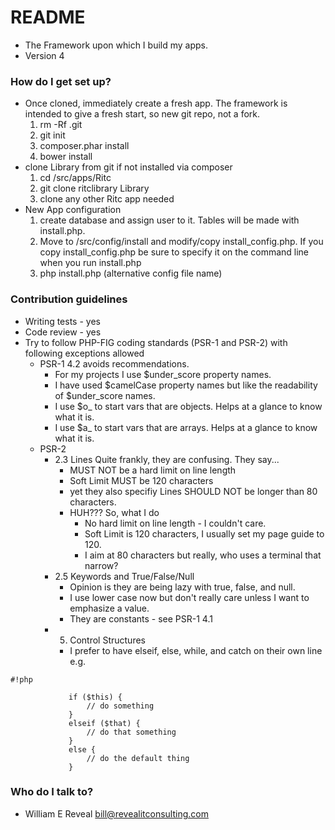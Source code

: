 # README #

* The Framework upon which I build my apps.
* Version 4

### How do I get set up? ###

* Once cloned, immediately create a fresh app. The framework is intended to give a fresh start, so new git repo, not a fork.
    1. rm -Rf .git
    2. git init
    3. composer.phar install
    4. bower install
*  clone Library from git if not installed via composer
    1. cd /src/apps/Ritc
    2. git clone ritclibrary Library
    3. clone any other Ritc app needed
* New App configuration
    1. create database and assign user to it. Tables will be made with install.php.
    2. Move to /src/config/install and modify/copy install_config.php. If you copy install_config.php be sure to specify it on the command line when you run install.php
    3. php install.php (alternative config file name)

### Contribution guidelines ###

* Writing tests - yes
* Code review - yes
* Try to follow PHP-FIG coding standards (PSR-1 and PSR-2) with following exceptions allowed
    * PSR-1 4.2 avoids recommendations.
        * For my projects I use $under_score property names.
        * I have used $camelCase property names but like the readability of $under_score names.
        * I use $o_ to start vars that are objects. Helps at a glance to know what it is.
        * I use $a_ to start vars that are arrays. Helps at a glance to know what it is.
    * PSR-2
        * 2.3 Lines Quite frankly, they are confusing. They say...
            - MUST NOT be a hard limit on line length
            - Soft Limit MUST be 120 characters
            - yet they also specifiy Lines SHOULD NOT be longer than 80 characters.
            - HUH??? So, what I do
                - No hard limit on line length - I couldn't care.
                - Soft Limit is 120 characters, I usually set my page guide to 120.
                - I aim at 80 characters but really, who uses a terminal that narrow?
        * 2.5 Keywords and True/False/Null
            - Opinion is they are being lazy with true, false, and null.
            - I use lower case now but don't really care unless I want to emphasize a value.
            - They are constants - see PSR-1 4.1
        * 5. Control Structures
            - I prefer to have elseif, else, while, and catch on their own line e.g.

```
#!php

             if ($this) {
                 // do something
             }
             elseif ($that) {
                 // do that something
             }
             else {
                 // do the default thing
             }
```


### Who do I talk to? ###

* William E Reveal <bill@revealitconsulting.com>
